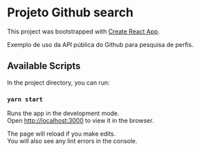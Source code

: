 # Projeto Github search

This project was bootstrapped with [Create React App](https://github.com/facebook/create-react-app).

Exemplo de uso da API pública do Github para pesquisa de perfis.

## Available Scripts

In the project directory, you can run:

### `yarn start`

Runs the app in the development mode.\
Open [http://localhost:3000](http://localhost:3000) to view it in the browser.

The page will reload if you make edits.\
You will also see any lint errors in the console.


